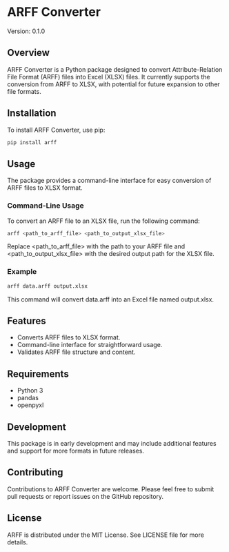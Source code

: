 # ARFF Converter
Version: 0.1.0

## Overview

ARFF Converter is a Python package designed to convert Attribute-Relation File Format (ARFF) files into Excel (XLSX) files. It currently supports the conversion from ARFF to XLSX, with potential for future expansion to other file formats.

## Installation

To install ARFF Converter, use pip:

``` bash
pip install arff
```

## Usage

The package provides a command-line interface for easy conversion of ARFF files to XLSX format.

### Command-Line Usage

To convert an ARFF file to an XLSX file, run the following command:

```bash
arff <path_to_arff_file> <path_to_output_xlsx_file>
```

Replace <path_to_arff_file> with the path to your ARFF file and <path_to_output_xlsx_file> with the desired output path for the XLSX file.

### Example
```bash
arff data.arff output.xlsx
```

This command will convert data.arff into an Excel file named output.xlsx.

## Features

- Converts ARFF files to XLSX format.
- Command-line interface for straightforward usage.
- Validates ARFF file structure and content.

## Requirements

- Python 3
- pandas
- openpyxl

## Development

This package is in early development and may include additional features and support for more formats in future releases.

## Contributing

Contributions to ARFF Converter are welcome. Please feel free to submit pull requests or report issues on the GitHub repository.

## License

ARFF is distributed under the MIT License. See LICENSE file for more details.
